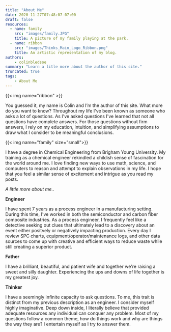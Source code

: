 ```yaml
---
title: "About Me"
date: 2020-11-27T07:48:07-07:00
draft: false
resources:
  - name: family
    src: "images/family.JPG"
    title: A picture of my family playing at the park.
  - name: ribbon
    src: "images/Thinks_Main_Logo_Ribbon.png"
    title: An artistic representation of my blog.
authors:
    - colinbledsoe
summary: "Learn a litle more about the author of this site."
truncated: true
tags:
    - About Me
---
```

{{< img name="ribbon" >}}

You guessed it, my name is Colin and I’m the author of this site. What more do you want to know? Throughout my life I've been known as someone who asks a lot of questions. As I've asked questions I've learned that not all questions have complete answers. For those questions without firm answers, I rely on my education, intuition, and simplifying assumptions to draw what I consider to be meaningful conclusions. 

{{< img name="family" size="small">}}

I have a degree in Chemical Engineering from Brigham Young University. My training as a chemical engineer rekindled a childish sense of fascination for the world around me. I love finding new ways to use math, science, and computers to reason and attempt to explain observations in my life. I hope that you feel a similar sense of excitement and intrigue as you read my posts.

*A little more about me..*

**Engineer**

I have spent 7 years as a process engineer in a manufacturing setting. During this time, I've worked in both the semiconductor and carbon fiber composite industries. As a process engineer, I frequently feel like a detective seeking out clues that ultimately lead to a discovery about an event either positvely or negatively impacting production. Every day I review SPC charts, equipment/operator/maintenance logs, and other data sources to come up with creative and efficient ways to reduce waste while still creating a superior product.

**Father**

I have a brilliant, beautiful, and patient wife and together we're raising a sweet and silly daughter. Experiencing the ups and downs of life together is my greatest joy.

**Thinker**

I have a seemingly infinite capacity to ask questions. To me, this trait is distinct from my previous description as an engineer. I consider myself highly imaginative. Deep down inside, I literally believe that provided adequate resources any individual can conquer any problem. Most of my questions follow a common theme, how do things work and why are things the way they are? I entertain myself as I try to answer them.


